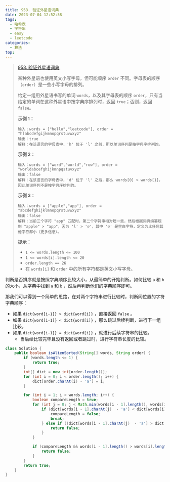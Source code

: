```yaml
---
title: 953. 验证外星语词典
date: 2023-07-04 12:52:58
tags:
  - 哈希表
  - 字符串
  - easy
  - leetcode
categories:
  - 算法
top:
---
```


> [953. 验证外星语词典](https://leetcode.cn/problems/verifying-an-alien-dictionary/)
>
> 
>
> 某种外星语也使用英文小写字母，但可能顺序 `order` 不同。字母表的顺序（`order`）是一些小写字母的排列。
>
> 给定一组用外星语书写的单词 `words`，以及其字母表的顺序 `order`，只有当给定的单词在这种外星语中按字典序排列时，返回 `true`；否则，返回 `false`。
>
>  
>
> **示例 1：**
>
> ```
> 输入：words = ["hello","leetcode"], order = "hlabcdefgijkmnopqrstuvwxyz"
> 输出：true
> 解释：在该语言的字母表中，'h' 位于 'l' 之前，所以单词序列是按字典序排列的。
> ```
>
> **示例 2：**
>
> ```
> 输入：words = ["word","world","row"], order = "worldabcefghijkmnpqstuvxyz"
> 输出：false
> 解释：在该语言的字母表中，'d' 位于 'l' 之后，那么 words[0] > words[1]，因此单词序列不是按字典序排列的。
> ```
>
> **示例 3：**
>
> ```
> 输入：words = ["apple","app"], order = "abcdefghijklmnopqrstuvwxyz"
> 输出：false
> 解释：当前三个字符 "app" 匹配时，第二个字符串相对短一些，然后根据词典编纂规则 "apple" > "app"，因为 'l' > '∅'，其中 '∅' 是空白字符，定义为比任何其他字符都小（更多信息）。
> ```
>
>  
>
> **提示：**
>
> - `1 <= words.length <= 100`
> - `1 <= words[i].length <= 20`
> - `order.length == 26`
> - 在 `words[i]` 和 `order` 中的所有字符都是英文小写字母。

判断是否排序就是按照字典顺序比较大小，从最简单的开始判断。如何比较 `a` 和 `b` 的大小，从字典中找到 `a` 和 `b` ，然后再判断他们的字典顺序即可。

那我们可以得到一个简单的思路，在对两个字符串进行比较时，判断同位置的字符字典顺序：

* 如果 `dict{word[i-1]} > dict{word[i]}` ，直接返回 `false` 。
* 如果 `dict{word[i-1]} < dict{word[i]}` ，那么跳过后续判断，进行下一组比较。
* 如果 `dict{word[i-1]} = dict{word[i]}` ，就进行后续字符串的比较。
  * 当后续比较完毕且没有返回或者跳过时，进行字符串长度的比较。

```java
class Solution {
    public boolean isAlienSorted(String[] words, String order) {
        if (words.length <= 1) {
            return true;
        }
        int[] dict = new int[order.length()];
        for (int i = 0; i < order.length(); i++) {
            dict[order.charAt(i) - 'a'] = i;
        }

        for (int i = 1; i < words.length; i++) {
            boolean compareLength = true;
            for (int j = 0; j < Math.min(words[i - 1].length(), words[i].length()); j++) {
                if (dict[words[i - 1].charAt(j)  - 'a'] < dict[words[i].charAt(j)  - 'a']) {
                    compareLength = false;
                    break;
                } else if ((dict[words[i - 1].charAt(j)  - 'a'] > dict[words[i].charAt(j)  - 'a'])) {
                    return false;
                }
            }

            if (compareLength && words[i - 1].length() > words[i].length()) {
                return false;
            }
        }
        return true;
    }
}

```

